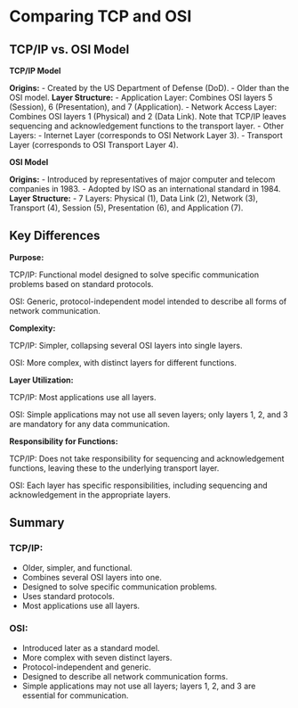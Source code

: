 # Comparing TCP and OSI

## TCP/IP vs. OSI Model

**TCP/IP Model**

   **Origins:**
        - Created by the US Department of Defense (DoD).
        - Older than the OSI model.
   **Layer Structure:**
        - Application Layer: Combines OSI layers 5 (Session), 6 (Presentation), and 7 (Application).
        - Network Access Layer: Combines OSI layers 1 (Physical) and 2 (Data Link). Note that TCP/IP leaves sequencing and acknowledgement functions to the transport layer.
        - Other Layers:
            - Internet Layer (corresponds to OSI Network Layer 3).
            - Transport Layer (corresponds to OSI Transport Layer 4).


**OSI Model**

   **Origins:**
        - Introduced by representatives of major computer and telecom companies in 1983.
        - Adopted by ISO as an international standard in 1984.
   **Layer Structure:**
        - 7 Layers: Physical (1), Data Link (2), Network (3), Transport (4), Session (5), Presentation (6), and Application (7).


## Key Differences

**Purpose:**

  TCP/IP: Functional model designed to solve specific communication problems based on standard protocols.
  
  OSI: Generic, protocol-independent model intended to describe all forms of network communication.

**Complexity:**
  
  TCP/IP: Simpler, collapsing several OSI layers into single layers.
  
  OSI: More complex, with distinct layers for different functions.

**Layer Utilization:**
  
  TCP/IP: Most applications use all layers.
  
  OSI: Simple applications may not use all seven layers; only layers 1, 2, and 3 are mandatory for any data communication.

**Responsibility for Functions:**
  
  TCP/IP: Does not take responsibility for sequencing and acknowledgement functions, leaving these to the underlying transport layer.
  
  OSI: Each layer has specific responsibilities, including sequencing and acknowledgement in the appropriate layers.


## Summary

### TCP/IP:

   - Older, simpler, and functional.
   - Combines several OSI layers into one.
   - Designed to solve specific communication problems.
   - Uses standard protocols.
   - Most applications use all layers.

### OSI:

   - Introduced later as a standard model.
   - More complex with seven distinct layers.
   - Protocol-independent and generic.
   - Designed to describe all network communication forms.
   - Simple applications may not use all layers; layers 1, 2, and 3 are essential for communication.
